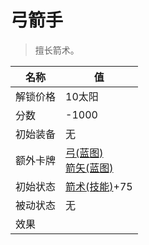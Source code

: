 # 弓箭手  
> 擅长箭术。  
  
名称  |  值  
----  |  ----  
解锁价格  |  10太阳  
分数  |  -1000  
初始装备  |  无  
额外卡牌  |  [弓(蓝图)](Bp_Bow.md)<br>[箭矢(蓝图)](Bp_Arrow.md)  
初始状态  |  [箭术(技能)](Skill_Archery.md)+75  
被动状态  |  无  
效果  |    


<script>document.title="弓箭手 - 卡牌生存百科 Card Survival Wiki";</script>